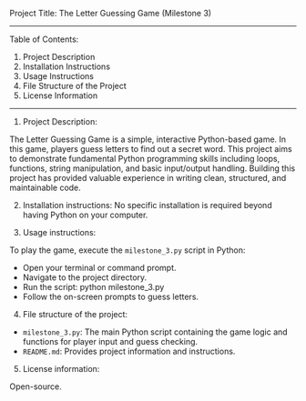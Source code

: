 Project Title: The Letter Guessing Game (Milestone 3)

------

Table of Contents:

1. Project Description
2. Installation Instructions
3. Usage Instructions
4. File Structure of the Project
5. License Information

-----

1. Project Description: 

The Letter Guessing Game is a simple, interactive Python-based game. In this game, players guess letters to find out a secret word. This project aims to demonstrate fundamental Python programming skills including loops, functions, string manipulation, and basic input/output handling. Building this project has provided valuable experience in writing clean, structured, and maintainable code.

2. Installation instructions: 
No specific installation is required beyond having Python on your computer.


3. Usage instructions: 

To play the game, execute the `milestone_3.py` script in Python:

- Open your terminal or command prompt.
- Navigate to the project directory.
- Run the script: python milestone_3.py
- Follow the on-screen prompts to guess letters.

4. File structure of the project: 

- `milestone_3.py`: The main Python script containing the game logic and functions for player input and guess checking.
- `README.md`: Provides project information and instructions.


5. License information: 

Open-source.